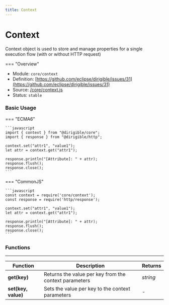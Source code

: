 ```yaml
---
title: Context
---
```


Context
===

Context object is used to store and manage properties for a single execution flow (with or without HTTP request)

=== "Overview"
- Module: `core/context`
- Definition: [https://github.com/eclipse/dirigible/issues/31](https://github.com/eclipse/dirigible/issues/31)
- Source: [/core/context.js](https://github.com/eclipse/dirigible/blob/master/components/api-core/src/main/resources/META-INF/dirigible/core/context.js)
- Status: `stable`

### Basic Usage

=== "ECMA6"

    ```javascript
    import { context } from "@dirigible/core";
    import { response } from "@dirigible/http";

    context.set("attr1", "value1");
    let attr = context.get("attr1");

    response.println("[Attribute]: " + attr);
    response.flush();
    response.close();
    ```

=== "CommonJS"

    ```javascript
    const context = require('core/context');
    const response = require('http/response');

    context.set("attr1", "value1");
    let attr = context.get("attr1");

    response.println("[Attribute]: " + attr);
    response.flush();
    response.close();
    ```

### Functions

---

Function     | Description | Returns
------------ | ----------- | --------
**get(key)**   | Returns the value per key from the context parameters | *string*
**set(key, value)**   | Sets the value per key to the context parameters | -
